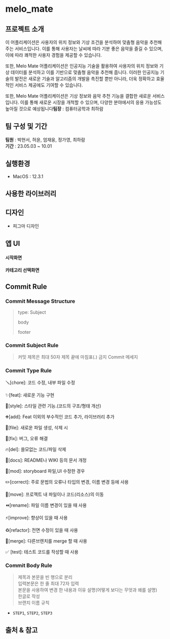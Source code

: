 # melo_mate

## 프로젝트 소개
이 어플리케이션은 사용자의 위치 정보와 기상 조건을 분석하여 맞춤형 음악을 추천해 주는 서비스입니다. 이를 통해 사용자는 날씨에 따라 기분 좋은 음악을 즐길 수 있으며, 이에 따라 쾌적한 사용자 경험을 제공할 수 있습니다.

또한, Melo Mate 어플리케이션은 인공지능 기술을 활용하여 사용자의 위치 정보와 기상 데이터를 분석하고 이를 기반으로 맞춤형 음악을 추천해 줍니다. 이러한 인공지능 기술의 발전은 새로운 기술과 알고리즘의 개발을 촉진할 뿐만 아니라, 더욱 정확하고 효율적인 서비스 제공에도 기여할 수 있습니다.

또한, Melo Mate 어플리케이션은 기상 정보와 음악 추천 기능을 결합한 새로운 서비스입니다. 이를 통해 새로운 시장을 개척할 수 있으며, 다양한 분야에서의 응용 가능성도 높아질 것으로 예상됩니다<b>팀장</b> : 컴퓨터공학과 최하람<br>

## 팀 구성 및 기간 
<b>팀원</b> : 박현서, 허윤, 엄재웅, 정가영, 최하람<br>
<b>기간</b> : 23.05.03 ~ 10.01

## 실행환경
- MacOS : 12.3.1

## 사용한 라이브러리


## 디자인
- 피그마 디자인

## 앱 UI
#### 시작화면

#### 카테고리 선택화면


## Commit Rule

### Commit Message Structure

> type: Subject
> 
> 
> body
> 
> footer
> 

### Commit Subject  Rule

> 커밋 제목은 최대 50자 
제목 끝에 마침표(.) 금지
Commit 메세지
> 

### Commit Type Rule

🪛[chore]: 코드 수정, 내부 파일 수정

✨[feat]: 새로운 기능 구현

🎨[style]: 스타일 관련 기능.(코드의 구조/형태 개선)

➕[add]: Feat 이외의 부수적인 코드 추가, 라이브러리 추가

🔧[file]: 새로운 파일 생성, 삭제 시

🐛[fix]: 버그, 오류 해결

🔥[del]: 쓸모없는 코드/파일 삭제

📝[docs]: README나 WIKI 등의 문서 개정

💄[mod]: storyboard 파일,UI 수정한 경우

✏️[correct]: 주로 문법의 오류나 타입의 변경, 이름 변경 등에 사용

🚚[move]: 프로젝트 내 파일이나 코드(리소스)의 이동

⏪️[rename]: 파일 이름 변경이 있을 때 사용

⚡️[improve]: 향상이 있을 때 사용

♻️[refactor]: 전면 수정이 있을 때 사용

🔀[merge]: 다른브렌치를 merge 할 때 사용

✅ [test]: 테스트 코드를 작성할 때 사용


### **Commit Body Rule**

> 제목과 본문을 빈 행으로 분리<br>
입력본문은 한 줄 최대 72자 입력<br>
본문을 사용하여 변경 한 내용과 이유 설명(어떻게 보다는 무엇과 왜를 설명)<br>
한글로 작성<br>
브랜치 이름 규칙
> 
- `STEP1`, `STEP2`, `STEP3`

## 출처 & 참고

